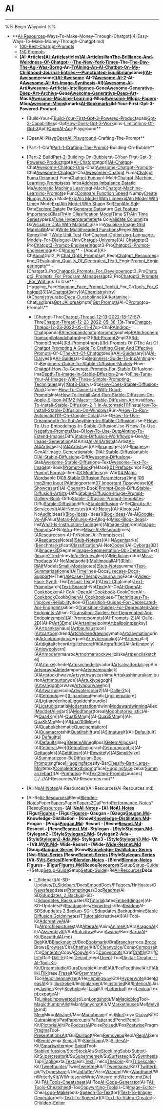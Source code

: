 # AI

---

%% Begin Waypoint %%
- **[AI-Resources](../..//AI-Resources/AI-Resources.md)-Ways-To-Make-Money-Through-Chatgpt](4-Easy-Ways-To-Make-Money-Through-Chatgpt.md)
	- [100-Best-Chatgpt-Prompts](AI-Prompts/100-Best-Chatgpt-Prompts.md)
	- [150 Prompts](AI-Prompts/150%20Prompts.md)
	- **[AI-Articles][AI-Articles](AI-Articles/AI-Articles.md)ticles][AI-Articles](AI-Articles.md)llian[The-Brilliance-And-Weirdness-Of-Chatgpt---The-New-York-Times](AI-Articles/The-Brilliance-And-Weirdness-Of-Chatgpt---The-New-York-Times.md)-The-[The-Day-The-Agi-Was-Born](AI-Articles/The-Day-The-Agi-Was-Born.md)g-An-[TrAIning-An-AI-Chatbot-On-My-Childhood-Journal-Entries-–-Punctuated-Equilibrium](AI-Articles/TrAIning-An-AI-Chatbot-On-My-Childhood-Journal-Entries-–-Punctuated-Equilibrium.md)some]([AI-Awesome](AI-Awesome/AI-Awesome.md)esome]([AI-Awesome](AI-Awesome/AI-Awesome.md)-AI-2[Awesome-AI-2](AI-Awesome/Awesome-AI-2.md)-AI-A[Awesome-AI-Art-Image-Synthesis](AI-Awesome/Awesome-AI-Art-Image-Synthesis.md)-AI]([Awesome-AI](AI-Awesome/Awesome-AI.md)-Arti[Awesome-Artificial-Intelligence](AI-Awesome/Awesome-Artificial-Intelligence.md)-Gene[Awesome-Generative-Deep-Art-Archive](AI-Awesome/Awesome-Generative-Deep-Art-Archive.md)-Gene[Awesome-Generative-Deep-Art](AI-Awesome/Awesome-Generative-Deep-Art.md)-Mach[Awesome-Machine-Learning](AI-Awesome/Awesome-Machine-Learning.md)-Mlop[Awesome-Mlops-Papers](AI-Awesome/Awesome-Mlops-Papers.md)-Mlop[Awesome-Mlops](AI-Awesome/Awesome-Mlops.md)kmarks[AI-Bookmarks](AI-Bookmarks/AI-Bookmarks.md)ild-Your-First-Gpt-3-Powered-Product**
		- [Build-Your-F[Build-Your-First-Gpt-3-Powered-Product](AI-Build-Your-First-Gpt-3-Powered-Product/Build-Your-First-Gpt-3-Powered-Product.md)apabi[Gpt-3-Capabilities](AI-Build-Your-First-Gpt-3-Powered-Product/Gpt-3-Capabilities.md)s-Gpt[How-Does-Gpt-3-Work](AI-Build-Your-First-Gpt-3-Powered-Product/How-Does-Gpt-3-Work.md)ions-[Limitations-Of-Gpt-3](AI-Build-Your-First-Gpt-3-Powered-Product/Limitations-Of-Gpt-3.md)Api]([OpenAI-Api](AI-Build-Your-First-Gpt-3-Powered-Product/OpenAI-Api.md)-Playground**

		- [OpenAI-Playg[OpenAI-Playground](OpenAI-Playground.md)-Crafting-The-Prompt**

		- [Part-1-Craft[Part-1-Crafting-The-Prompt](Part-1-Crafting-The-Prompt.md)-Building-On-Bubble**

		- [Part-2-Build[Part-2-Building-On-Bubble](Part-2-Building-On-Bubble.md)rst-G[Your-First-Gpt-3-Powered-Product](Your-First-Gpt-3-Powered-Product.md)tgpt]([AI-Chatgpt](AI-Chatgpt.md)atgpt]([AI-Chatgpt](AI-Chatgpt.md)-Chat[Awesome-Chatgpt-Orig](Awesome-Chatgpt-Orig.md)-Chat[Awesome-Chatgpt-Prompts](Awesome-Chatgpt-Prompts.md)-Chat[Awesome-Chatgpt](AI-Resources/AI-Chatgpt/Awesome-Chatgpt.md)r-Cha[Awesomer-Chatgpt](Awesomer-Chatgpt.md) Fuma[Chatgpt Fuma Renamed](Chatgpt%20Fuma%20Renamed.md)-Funn[Chatgpt-Funny](Chatgpt-Funny.md)pt-Mach[Chatgpt-Machine-Learning-Prompts](Chatgpt-Machine-Learning-Prompts.md)ess Imba[Address Imbalance Data](Address%20Imbalance%20Data.md)tic Ma[Automatic Machine Learning](Automatic%20Machine%20Learning.md)t-Mach[Chatgpt-Machine-Learning-Prompts](Chatgpt-Machine-Learning-Prompts.md)e Func[Compare Function Speed](Compare%20Function%20Speed.md) Numpy[Create Numpy Array](Create%20Numpy%20Array.md)n Mode[ExplAIn Model With LimeexplAIn Model With Lime](ExplAIn%20Model%20With%20LimeexplAIn%20Model%20With%20Lime.md)n Mode[ExplAIn Model With Shap](ExplAIn%20Model%20With%20Shap.md)n Sql][ExplAIn Sql](ExplAIn%20Sql.md)e Data[Explore Data](Explore%20Data.md)te Dat[Generate Data](Generate%20Data.md)ature [Get Feature Importance](Get%20Feature%20Importance.md)Cllasi[TrAIn Cllasification Model](TrAIn%20Cllasification%20Model.md)Time S[TrAIn Time Series](TrAIn%20Time%20Series.md)yperpa[Tune Hyperparameter](Tune%20Hyperparameter.md)te Col[Validate Column](Validate%20Column.md)ize Da[Visualize Data With Matplotlib](Visualize%20Data%20With%20Matplotlib.md)ize Im[Visualize Image Grid Matplotlib](Visualize%20Image%20Grid%20Matplotlib.md)Multit[Write Multithreaded Functions](Write%20Multithreaded%20Functions.md)Regex][Write Regex](Write%20Regex.md)Unit T[Write Unit Test](Write%20Unit%20Test.md)-Opti[Chatgpt-Optimizing-Language-Models-For-Dialogue](Chatgpt-Optimizing-Language-Models-For-Dialogue.md)-Univ[Chatgpt-Universe](Chatgpt-Universe.md)](AI-[Chatgpt](Chatgpt.md)pt3-Pro[Chatgpt3-Prompt-Engineering](Chatgpt3-Prompt-Engineering.md)gpt3-Pro[Chatgpt3-Prompt-Engineering](Chatgpt3-Prompt-Engineering.md)(AI-Ch[Index](Index.md)**
				- [About](AI-Ch[About](About.md)Gpt3_Pr[Chat_Gpt3_Prompts](Chat_Gpt3_Prompts.md)pt_Reso[Chatgpt_Resources](Chatgpt_Resources.md)ating_Q[Evaluating_Quality_Of_Generated_Text](Evaluating_Quality_Of_Generated_Text.md)t_Engin[Prompt_Engineering](Prompt_Engineering.md)pts**
					- [Chatgpt3_Pro[Chatgpt3_Prompts_For_Developers](Chatgpt3_Prompts_For_Developers.md)gpt3_Pro[Chatgpt3_Prompts_For_Program_Managers](Chatgpt3_Prompts_For_Program_Managers.md)gpt3_Pro[Chatgpt3_Prompts_For_Writing](Chatgpt3_Prompts_For_Writing.md)s To Use**
					- [Hugging_Face[Hugging_Face_Prompt_Toolkit](Hugging_Face_Prompt_Toolkit.md)_For_Ch[Tools_For_Chatgpt3](Tools_For_Chatgpt3.md)3](AI[Chatgpt3](Chatgpt3.md)stry](A[Chemistry](Chemistry.md)istry](A[Chemistry](Chemistry.md)urabol[Deca-Durabolin](Deca-Durabolin.md)ne](AI[Ketamine](Ketamine.md)I-Chat[Lsd](Lsd.md)lbrea[Gpt JAIlbreak](Gpt%20JAIlbreak.md)mpts][Gpt Prompts](Gpt%20Prompts.md)(AI-C[Prompt](Prompt.md)op-Prompts**
			- [Chatgpt-Thre[Chatgpt-Thread-12-13-2022-18-17-57](Chatgpt-Thread-12-13-2022-18-17-57.md)t-Thre[Chatgpt-Thread-12-23-2022-05-38-13](Chatgpt-Thread-12-23-2022-05-38-13.md)t-Thre[Chatgpt-Thread-12-23-2022-05-41-47](Chatgpt-Thread-12-23-2022-05-41-47.md)op-Cha[RAIndrop-Chat](RAIndrop-Chat.md)opandc[RAIndropandchatgptprompts](RAIndropandchatgptprompts.md)ophelp[RAIndrophelpfromcopilotandchatgpt](RAIndrophelpfromcopilotandchatgpt.md)mpt2]([Rd-Prompt2](Rd-Prompt2.md)mpt3]([Rd-Prompt3](Rd-Prompt3.md)mpt4]([Rd-Prompt4](Rd-Prompt4.md)mpts]([Rd-Prompts](Rd-Prompts.md) Of C[The Art Of Chatgpt Prompting A Guide To Crafting Clear And Effective Prompts](The%20Art%20Of%20Chatgpt%20Prompting%20A%20Guide%20To%20Crafting%20Clear%20And%20Effective%20Prompts.md)-Of-C[The-Art-Of-Chatgpt](The-Art-Of-Chatgpt.md)des](A[AI-Guides](AI-Guides.md)ary](AI[AI-Diary](AI-Diary.md)es](A[AI-Guides](AI-Guides.md)rs-Gu[Beginners-Guide-To-InpAInting](Beginners-Guide-To-InpAInting.md)rs-Gu[Beginners-Guide-To-Stable-Diffusion-Models](Beginners-Guide-To-Stable-Diffusion-Models.md)-How-[Chatgpt-How-To-Generate-Prompts-For-Stable-Diffusion](Chatgpt-How-To-Generate-Prompts-For-Stable-Diffusion.md)o-Ima[Depth-To-Image-In-Stable-Dffusion-2](Depth-To-Image-In-Stable-Dffusion-2.md)ne-Yo[Fine-Tune-Your-AI-Images-With-These-Simple-Prompting-Techniques](Fine-Tune-Your-AI-Images-With-These-Simple-Prompting-Techniques.md)ary]([Gpt3-Diary](Gpt3-Diary.md)s-Sta[How-Does-Stable-Diffusion-Work](How-Does-Stable-Diffusion-Work.md)Come-[How-To-Come-Up-With-Good-Prompts](How-To-Come-Up-With-Good-Prompts.md)Insta[How-To-Install-And-Run-Stable-Diffusion-On-Apple-Silicon-M1M2-Macs---Stable-Diffusion-Art](How-To-Install-And-Run-Stable-Diffusion-On-Apple-Silicon-M1M2-Macs---Stable-Diffusion-Art.md)Insta[How-To-Install-Stable-Diffusion-2-1-In-Automatic1111](How-To-Install-Stable-Diffusion-2-1-In-Automatic1111.md)Insta[How-To-Install-Stable-Diffusion-On-Windows](How-To-Install-Stable-Diffusion-On-Windows.md)Run-A[How-To-Run-Automatic1111-On-Google-Colab](How-To-Run-Automatic1111-On-Google-Colab.md)Use-D[How-To-Use-Dreambooth-To-Put-Anything-In-Stable-Diffusion](How-To-Use-Dreambooth-To-Put-Anything-In-Stable-Diffusion.md)Use-E[How-To-Use-Embeddings-In-Stable-Diffusion](How-To-Use-Embeddings-In-Stable-Diffusion.md)Use-N[How-To-Use-Negative-Prompts](How-To-Use-Negative-Prompts.md)Use-O[How-To-Use-OutpAInting-To-Extend-Images](How-To-Use-OutpAInting-To-Extend-Images.md)Diffu[Stable-Diffusion-Workflow](Stable-Diffusion-Workflow.md)ge-Gen[AI-Image-Generation](AI-Image-Generation.md)AI4Artist[AI-AI4Artists](AI-AI4Artists.md)I4Artist[AI-AI4Artists](AI-AI4Artists.md)ists]([AI4Artists](AI4Artists.md)es](AI-I[Images](Images.md)ges](AI-I[Images](Images.md)e-Gen[AI-Image-Generation](AI-Image-Generation.md)able-Di[AI-Stable-Diffusion](AI-Stable-Diffusion.md)table-Di[AI-Stable-Diffusion](AI-Stable-Diffusion.md)e-Diff[Awesome-Diffusion](Awesome-Diffusion.md)e-Stab[Awesome-Stable-Diffusion](Awesome-Stable-Diffusion.md)e-Text[Awesome-Text-To-Image](Awesome-Text-To-Image.md)pt-Book][Prompt-Book](Prompt-Book.md)Preface]([01 Preface](01%20Preface.md)ompt Fo[02 Prompt Format](02%20Prompt%20Format.md)difiers[03 Modifiers](03%20Modifiers.md)gic Wor[04 Magic Words](04%20Magic%20Words.md)able Di[05 Stable Diffusion Parameters](05%20Stable%20Diffusion%20Parameters.md)g2Img I[06 Img2Img Inout PAInting](06%20Img2Img%20Inout%20PAInting.md)portant[07 Important Tips](07%20Important%20Tips.md)owcase][08 Showcase](08%20Showcase.md)rt](AI-[Openart](Openart.md)t-Book][Prompt-Book](Prompt-Book.md)-Diffu[Stable-Diffusion-Artists](Stable-Diffusion-Artists.md)-Diffu[Stable-Diffusion-Image-Prompt-Gallery-Book](Stable-Diffusion-Image-Prompt-Gallery-Book.md)-Diffu[Stable-Diffusion-Prompt-Templates](Stable-Diffusion-Prompt-Templates.md)-Diffu[Stable-Diffusion](Stable-Diffusion.md)diffus[Stablediffusion](Stablediffusion.md)-A-Se[Clip-As-A-Service](Clip-As-A-Service.md)es](AI[AI-Notes](AI-Resources/AI-Notes/AI-Notes.md)tes](AI[AI-Notes](AI-Resources/AI-Notes/AI-Notes.md)](AI-[AInotes](AInotes.md)AI-No[Audio](AI-Resources/AI-Notes/Audio.md)Ideas]([Blog-Ideas](Blog-Ideas.md)-Ideas]([Blog-Ideas](Blog-Ideas.md)-Vs-AI[Google-Vs-AI](Google-Vs-AI.md)FAIlur[Metas-FAIlures-At-AI](Metas-FAIlures-At-AI.md)log-Id[Misc-Blog-Ideas](Misc-Blog-Ideas.md)s-Inst[What-Is-Instruction-Tuning](What-Is-Instruction-Tuning.md)en](A[Image-Gen](Image-Gen.md)rompt[Image-Prompts](Image-Prompts.md)AI-No[Infra](Infra.md)-Rese[Misc-AI-Research](Misc-AI-Research.md)rces](A[Resources](AI-Resources/AI-Notes/Resources/Resources.md)on-AI-Pr[Notion-AI-Prompts](Notion-AI-Prompts.md)ces](A[Resources](AI-Resources/AI-Notes/Resources/Resources.md)Notes]([Stub-Notes](Stub-Notes.md)ts](AI-N[Agents](Agents.md)arks]([Benchmarks](Benchmarks.md)ficati[Classification](Classification.md)AI-Not[Code](AI-Resources/AI-Notes/Stub-Notes/Code.md)s](AI-[Cyborgs](Cyborgs.md)3D](AI[Image-3D](Image-3D.md)Segmen[Image-Segmentation-Obj-Detection](Image-Segmentation-Obj-Detection.md)Text]([Image2Text](Image2Text.md)etriev[Info-Retrieval](Info-Retrieval.md)ne](AI[Medicine](Medicine.md)roduct[Misc-Products](Misc-Products.md)(AI-No[Moats](Moats.md)odal]([Multimodal](Multimodal.md)lAIf]([Rlhf-RlAIf](Rlhf-RlAIf.md)Models[Small-Models](Small-Models.md)otes]([Stub-Notes](Stub-Notes.md)ummari[Text-Summarization](Text-Summarization.md)ne](AI[Timeline](Timeline.md)e-Docs[Usecase-Docs-Support](Usecase-Docs-Support.md)e-Ther[Usecase-Therapy-Journaling](Usecase-Therapy-Journaling.md)Face-S[Video-Face-Synth](Video-Face-Synth.md)-Text][Visual-Text](Visual-Text.md)at](A[Text-Chat](Text-Chat.md)ompts[Text-Prompts](Text-Prompts.md)arch][Text-Search](Text-Search.md)I-Not[Text](Text.md)nAI-Co[AI-OpenAI-Cookbook](AI-OpenAI-Cookbook.md)enAI-Co[AI-OpenAI-Cookbook](AI-OpenAI-Cookbook.md)-Cook[OpenAI--Cookbook](OpenAI--Cookbook.md)Cookb[OpenAI-Cookbook](OpenAI-Cookbook.md)ues-T[Techniques-To-Improve-Reliability](Techniques-To-Improve-Reliability.md)ition-G[Transition-Guides-For-Deprecated-Api-Endpoints](Transition-Guides-For-Deprecated-Api-Endpoints.md)sition-G[Transition-Guides-For-Deprecated-Api-Endpoints-AI](Transition-Guides-For-Deprecated-Api-Endpoints-AI.md)tion-G[Transition-Guides-For-Deprecated-Api-Endpoints](Transition-Guides-For-Deprecated-Api-Endpoints.md)mpts]([AI-Prompts](AI-Resources/AI-Prompts/AI-Prompts.md)ompts]([AI-Prompts](AI-Resources/AI-Prompts/AI-Prompts.md)-2](AI-[Dalle-2](Dalle-2.md)D](AI-Pr[Art3D](Art3D.md)me](AI[Artanime](Artanime.md)lpoint[Artballpointpen](Artballpointpen.md)ksy](A[Artbanksy](Artbanksy.md)haus]([Artbauhaus](Artbauhaus.md)toon]([Artcartoon](Artcartoon.md)ldrend[Artchildrendrawing](Artchildrendrawing.md)ymatio[Artclaymation](Artclaymation.md)oringb[Artcoloringbook](Artcoloringbook.md)erpunk[Artcyberpunk](Artcyberpunk.md)o](AI-[Artdeco](Artdeco.md)ital]([Artdigital](Artdigital.md)tchcor[Artglitchcore](Artglitchcore.md)ffiti][Artgraffiti](Artgraffiti.md)e](AI-[Artline](Artline.md)poly]([Artlowpoly](Artlowpoly.md)ern](A[Artmodern](Artmodern.md)manroc[Artnormanrockwell](Artnormanrockwell.md)cilske[Artpencilsketch](Artpencilsketch.md)el](AI[Artpixel](Artpixel.md)chedel[Artpsychedelic](Artpsychedelic.md)vadord[Artsalvadordali](Artsalvadordali.md)aypAIn[ArtspraypAInted](ArtspraypAInted.md)ampunk[Artsteampunk](Artsteampunk.md)ck](AI[Artstock](Artstock.md)thwave[Artsynthwave](Artsynthwave.md)ashimu[Arttakashimurakami](Arttakashimurakami.md)burton[Arttimburton](Arttimburton.md)yoe](A[Artukiyoe](Artukiyoe.md)gogh]([Artvangogh](Artvangogh.md)orwave[Artvaporwave](Artvaporwave.md)hol](A[Artwarhol](Artwarhol.md)ercolo[Artwatercolor](Artwatercolor.md)2](AI-[Dalle-2](Dalle-2.md)to](AI[Getphoto](Getphoto.md)ient]([Ligambient](Ligambient.md)ematic[Ligcinematic](Ligcinematic.md)re](AI[Ligflare](Ligflare.md)denhou[Liggoldenhour](Liggoldenhour.md)dio](A[Ligstudio](Ligstudio.md)statio[Modartstation](Modartstation.md)rdwinn[Modawardwinning](Modawardwinning.md)AIled][ModdetAIled](ModdetAIled.md)art](A[Modfanart](Modfanart.md)toreal[Modphotorealistic](Modphotorealistic.md)(AI-Pr[Qua4K](Qua4K.md)m](AI-[Qua15Mm](Qua15Mm.md)m](AI-[Qua35Mm](Qua35Mm.md)m](AI-[Qua85Mm](Qua85Mm.md)Mm](AI[Qua200Mm](Qua200Mm.md)eh](AI[Quabokeh](Quabokeh.md)ematic[Quacinematic](Quacinematic.md)ro](AI[Quamacro](Quamacro.md)tshift[Quatiltshift](Quatiltshift.md)ure](A[Sitnature](Sitnature.md)lt](AI-[Default](Default.md)ult](AI-[Default](Default.md)ts](AI[Defaults](Defaults.md)Ilneg][GetemAIlneg](GetemAIlneg.md)Ilpos][GetemAIlpos](GetemAIlpos.md)as](AI[Getideas](Getideas.md)line]([Getoutline](Getoutline.md)agraph[Getparagraph](Getparagraph.md)s](AI-[Gettags](Gettags.md)les](A[Gettitles](Gettitles.md)e](AI-[Rewrite](Rewrite.md)fy](AI[Simplify](Simplify.md)ize](A[Summarize](Summarize.md)on-Be[Diffusion-Bee-Prompts](Diffusion-Bee-Prompts.md)ngface][Huggingface](Huggingface.md)sify-Bar[Classify-Bart-Large-Mnli](Classify-Bart-Large-Mnli.md)tetext[Completetextbloom](Completetextbloom.md)gface][Huggingface](Huggingface.md)izebar[Summarizebart](Summarizebart.md)](AI-[Prompts](AI-Resources/AI-Prompts/Prompts.md)g-Pro[Text2Img-Prompts](Text2Img-Prompts.md)ources](../..//AI-Resources/AI-Resources.md)**
		- [AI-No[AI-Notes](AI-Resources/AI-Resources/AI-Notes.md)AI-Resources](AI-Resources/AI-Resources.md)
		- [AI-Re[AI-Resourcesii](AI-Resourcesii.md)Blend[Blender-Notes](AI-Resources/AI-Resources/Blender-Notes.md)Paper[Papers](Papers.md)Paper[Papers2Gui](Papers2Gui.md)Perfo[Performance-Notes](Performance-Notes.md)*[Resou[Resources](AI-Resources/AI-Resources/Resources/Resources.md)- **[AI-No[AI-Notes](AI-Resources/AI-Resources/Resources/AI-Notes/AI-Notes.md)	- [AI-No[AI-Notes](AI-Resources/AI-Resources/Resources/AI-Notes/AI-Notes.md) **[Figur[Figures](Figures.md)		- [Figur[Figures](Figures.md)- **Gaugan**
						- [Gauga[Gaugan.Md](Gaugan.Md.md)- **Knowledge-Distillation**
						- [Knowl[Knowledge-Distillation.Md](Knowledge-Distillation.Md.md)- **Progan**
						- [Proga[Progan.Md](Progan.Md.md)- **Resnet**
						- [Resne[Resnet.Md](Resnet.Md.md)- **Resnext**
						- [Resne[Resnext.Md](Resnext.Md.md)- **Stylegan**
						- [Style[Stylegan.Md](Stylegan.Md.md)- **Stylegan2**
						- [Style[Stylegan2.Md](Stylegan2.Md.md)- **Stylegan2-Ada**
						- [Style[Stylegan2-Ada.Md](Stylegan2-Ada.Md.md)- **Stylegan3**
						- [Style[Stylegan3.Md](Stylegan3.Md.md)- **Vit**
						- [Vit.M[Vit.Md](Vit.Md.md)- **Wide-Resnet**
						- [Wide-[Wide-Resnet.Md](Wide-Resnet.Md.md) [Gauga[Gaugan-Series](Gaugan-Series.md) [Knowl[Knowledge-Distillation-Series](Knowledge-Distillation-Series.md) [Nst-S[Nst-Series](Nst-Series.md) [Resne[Resnet-Series](Resnet-Series.md) [Style[Stylegan-Series](Stylegan-Series.md) [Vit-S[Vit-Series](Vit-Series.md)**[Blend[Blender-Notes](AI-Resources/AI-Resources/Resources/Blender-Notes/Blender-Notes.md)	- [Blend[Blender-Notes](AI-Resources/AI-Resources/Resources/Blender-Notes/Blender-Notes.md) **Figures**
					- [Figur[Figures.Md](Figures.Md.md)[Resou[Resources](AI-Resources/AI-Resources/Resources/Resources.md)**[Setup[Setup-Guide](AI-Resources/AI-Resources/Resources/Setup-Guide/Setup-Guide.md)	- [Setup[Setup-Guide](AI-Resources/AI-Resources/Resources/Setup-Guide/Setup-Guide.md)Setup[Setup-Guide](AI-Resources/AI-Resources/Setup-Guide.md)I-Re[AI-Resources](AI-Resources/AI-Resources.md)**Docs**
			- [_Sidebar](AI-SD-Updates/D[_Sidebar](_Sidebar.md)s/Docs[Embed](Embed.md)Docs/F[Faq](Faq.md)ocs/Hn[Hn](Hn.md)ates/D[Newsfeed](Newsfeed.md)dates/[Prompting](Prompting.md)es/Doc[Readme](AI-Resources/AI-SD-Updates/Docs/Readme.md)(AI-SD[Sdupdates_2_Backup](Sdupdates_2_Backup.md)I-SD-U[Sdupdates_Backup](Sdupdates_Backup.md)ates/D[Tutorial](AI-Resources/AI-SD-Updates/Docs/Tutorial.md)dates[Embeddings](Embeddings.md)e](AI-SD-Updates/Fil[Readme](AI-Resources/AI-SD-Updates/Files/Readme.md)ates/[Hypertext](Hypertext.md)s/Rea[Readme](AI-Resources/AI-SD-Updates/Readme.md)AI-SD[Sdupdates 2 Backup](Sdupdates%202%20Backup.md)-SD-U[Sdupdates Backup](Sdupdates%20Backup.md)dmine[Stable Diffusion Goldmine](Stable%20Diffusion%20Goldmine.md)tes/T[Tutorial](AI-Resources/AI-SD-Updates/Tutorial.md)dcreativeAI](AI-Tool-Kit[AdcreativeAI](AdcreativeAI.md)AI-To[AIrprofilepictures](AIrprofilepictures.md)t/Alt[AlteraAI](AlteraAI.md)/Anim[AnimeAI](AnimeAI.md)t/Ara[AragonAI](AragonAI.md)Kit/A[AssemblyAI](AssemblyAI.md)t/Aut[Autodraw](Autodraw.md)Awari[Awario](Awario.md)/Baru[BaruaAI](BaruaAI.md)-Kit/[BeautifulAI](BeautifulAI.md).md)
[Beb](AI-Tool-Kit/Beb.md)Kit/B[Blackmagic](AI-Tool-Kit/Blackmagic.md)t/Boo[Bookmark](AI-Tool-Kit/Bookmark.md)t/Bra[Brancher](AI-Tool-Kit/Brancher.md)roca.[Broca](AI-Tool-Kit/Broca.md)Brows[Browse](AI-Tool-Kit/Browse.md)t/Cha[Chatfuel](AI-Tool-Kit/Chatfuel.md)Kit/C[Cleanvoice](AI-Tool-Kit/Cleanvoice.md)/Comp[Compose](AI-Tool-Kit/Compose.md)it/Co[Contentin](AI-Tool-Kit/Contentin.md)CopyA[CopyAI](AI-Tool-Kit/CopyAI.md)Kit/C[Copyscouts](AI-Tool-Kit/Copyscouts.md)/Craf[Craftly](AI-Tool-Kit/Craftly.md)Ctrif[Ctrify](AI-Tool-Kit/Ctrify.md)Dall-[Dall-E](AI-Tool-Kit/Dall-E.md)/Deci[Deciphr](AI-Tool-Kit/Deciphr.md)eepl.[Deepl](AI-Tool-Kit/Deepl.md)-Tool[Digital-Creator---AI-Tool-Kit](AI-Tool-Kit/Digital-Creator---AI-Tool-Kit.md)-Kit/[Dreamstudio](AI-Tool-Kit/Dreamstudio.md)/Dura[Durable](AI-Tool-Kit/Durable.md)AI.md[ElAI](AI-Tool-Kit/ElAI.md)t/Fee[Feedhive](AI-Tool-Kit/Feedhive.md)lAIr.[FlAIr](AI-Tool-Kit/FlAIr.md)liki.[Fliki](AI-Tool-Kit/Fliki.md)rase.[Frase](AI-Tool-Kit/Frase.md)it/Gr[Grammarly](AI-Tool-Kit/Grammarly.md)-Tool[Headlineanalyzer](AI-Tool-Kit/Headlineanalyzer.md)it/He[Hemingway](AI-Tool-Kit/Hemingway.md)Kit/H[Hyperwrite](AI-Tool-Kit/Hyperwrite.md)/Idea[IdeasAI](AI-Tool-Kit/IdeasAI.md)Kit/I[Illustroke](AI-Tool-Kit/Illustroke.md)it/Im[Imglarger](AI-Tool-Kit/Imglarger.md)it/In[Instoried](AI-Tool-Kit/Instoried.md)Kit/I[InteriorAI](AI-Tool-Kit/InteriorAI.md)Jaspe[Jasper](AI-Tool-Kit/Jasper.md)/Keyh[Keyhole](AI-Tool-Kit/Keyhole.md)alal.[Lalal](AI-Tool-Kit/Lalal.md)it/Le[Letterbot](AI-Tool-Kit/Letterbot.md)Lexic[Lexica](AI-Tool-Kit/Lexica.md)/Lexp[Lexpage](AI-Tool-Kit/Lexpage.md)AI-To[Linkedinpowertools](AI-Tool-Kit/Linkedinpowertools.md)t/Lon[Longshot](AI-Tool-Kit/Longshot.md)it/Ma[Magicblog](AI-Tool-Kit/Magicblog.md)Tool-[MagicthumbnAIls](AI-Tool-Kit/MagicthumbnAIls.md)t/Man[Manychat](AI-Tool-Kit/Manychat.md)Kit/M[Marketmuse](AI-Tool-Kit/Marketmuse.md)t/Mel[Melville](AI-Tool-Kit/Melville.md).md)
[Mem](AI-Tool-Kit/Mem.md)Mirag[Mirage](AI-Tool-Kit/Mirage.md)t/Moo[Moonbeam](AI-Tool-Kit/Moonbeam.md)rf.md[Murf](AI-Tool-Kit/Murf.md)coya.[Ocoya](AI-Tool-Kit/Ocoya.md)Kit/O[Outranking](AI-Tool-Kit/Outranking.md)t/Pap[Papercup](AI-Tool-Kit/Papercup.md)it/Pa[Patterned](AI-Tool-Kit/Patterned.md)Penci[Pencil](AI-Tool-Kit/Pencil.md)-Kit/[PictorialAI](AI-Tool-Kit/PictorialAI.md)it/Po[PodcastAI](AI-Tool-Kit/PodcastAI.md)Poise[Poised](AI-Tool-Kit/Poised.md)t/Pos[Postwise](AI-Tool-Kit/Postwise.md)Pragm[Pragma](AI-Tool-Kit/Pragma.md)Tool-[PresentationsAI](AI-Tool-Kit/PresentationsAI.md)t/Qui[Quillbot](AI-Tool-Kit/Quillbot.md)t/Rem[Removebg](AI-Tool-Kit/Removebg.md)ReplA[ReplAI](AI-Tool-Kit/ReplAI.md)Sembl[Sembly](AI-Tool-Kit/Sembly.md)enja.[Senja](AI-Tool-Kit/Senja.md)it/Sh[Shieldapp](AI-Tool-Kit/Shieldapp.md)t/Sli[SlidesAI](AI-Tool-Kit/SlidesAI.md)-Kit/[Smartwriter](AI-Tool-Kit/Smartwriter.md)nipd.[Snipd](AI-Tool-Kit/Snipd.md)Tool-[Stabledifussion](AI-Tool-Kit/Stabledifussion.md)/Stoc[StockAI](AI-Tool-Kit/StockAI.md)t/Sto[Stockimg](AI-Tool-Kit/Stockimg.md)Subtx[Subtxt](AI-Tool-Kit/Subtxt.md)l-Kit[Supercreator](AI-Tool-Kit/Supercreator.md)it/Su[Supermeme](AI-Tool-Kit/Supermeme.md)it/Su[Surferseo](AI-Tool-Kit/Surferseo.md)it/Sy[Synthesia](AI-Tool-Kit/Synthesia.md)Tapli[Taplio](AI-Tool-Kit/Taplio.md)exta.[Texta](AI-Tool-Kit/Texta.md)exti.[Texti](AI-Tool-Kit/Texti.md)Theco[Thecom](AI-Tool-Kit/Thecom.md)-Kit/[Tribescaler](AI-Tool-Kit/Tribescaler.md)-Kit/[Tweethunter](AI-Tool-Kit/Tweethunter.md)/Twee[Tweetme](AI-Tool-Kit/Tweetme.md)Kit/T[Tweetspear](AI-Tool-Kit/Tweetspear.md)Kit/T[Twitterbio](AI-Tool-Kit/Twitterbio.md)it/Ty[Typeshare](AI-Tool-Kit/Typeshare.md)it/Un[Unfluffer](AI-Tool-Kit/Unfluffer.md)Vizco[Vizcom](AI-Tool-Kit/Vizcom.md)t/Wor[Wordtune](AI-Tool-Kit/Wordtune.md)t/Wri[Writerly](AI-Tool-Kit/Writerly.md)Kit/W[Writesonic](AI-Tool-Kit/Writesonic.md)Write[Writey](AI-Tool-Kit/Writey.md)rd.md[Wzrd](AI-Tool-Kit/Wzrd.md)te.md[Zite](AI-Tool-Kit/Zite.md)](AI-T[AI-Tools-Cheatsheet](AI-Tools-Cheatsheet/AI-Tools-Cheatsheet.md)(AI-Too[AI-Code-Generator](AI-Tools-Cheatsheet/AI-Code-Generator.md)(AI-T[AI-Tools-Cheatsheet](AI-Tools-Cheatsheet/AI-Tools-Cheatsheet.md)I-Too[Copywriting-Tools](AI-Tools-Cheatsheet/Copywriting-Tools.md)ls-Ch[Image-Editor](AI-Tools-Cheatsheet/Image-Editor.md)-Chea[Logo-Maker](AI-Tools-Cheatsheet/Logo-Maker.md)ools-[Speech-To-Text](AI-Tools-Cheatsheet/Speech-To-Text.md)tor]([Text-To-Image-Generator](AI-Tools-Cheatsheet/Text-To-Image-Generator.md)ools-[Text-To-Speech](AI-Tools-Cheatsheet/Text-To-Speech.md)r](AI[Text-To-Video-Creator](AI-Tools-Cheatsheet/Text-To-Video-Creator.md)ls-Ch[Video-Editor](AI-Tools-Cheatsheet/Video-Editor.md)